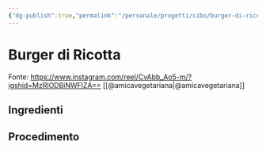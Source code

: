 ```yaml
---
{"dg-publish":true,"permalink":"/personale/progetti/cibo/burger-di-ricotta/"}
---
```


# Burger di Ricotta
Fonte: https://www.instagram.com/reel/CvAbb_Ao5-m/?igshid=MzRlODBiNWFlZA==
[[@amicavegetariana\|@amicavegetariana]]

## Ingredienti

## Procedimento
